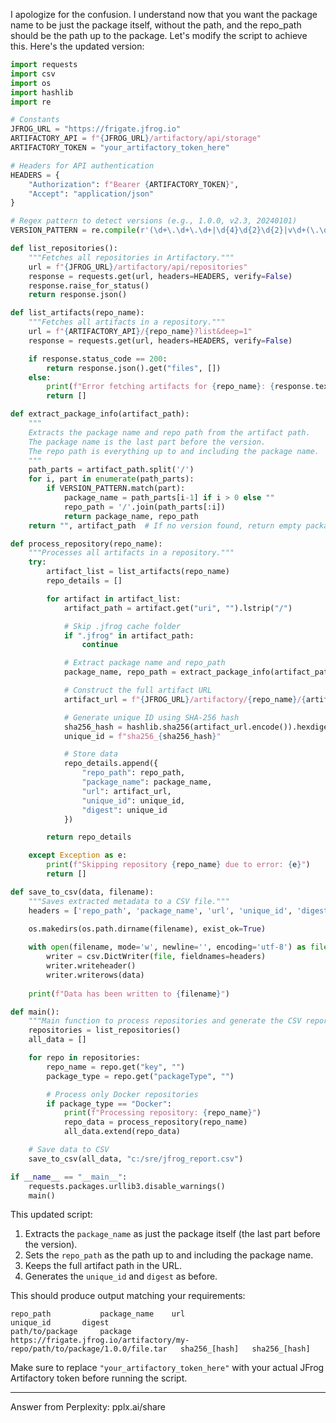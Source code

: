 I apologize for the confusion. I understand now that you want the package name to be just the package itself, without the path, and the repo_path should be the path up to the package. Let's modify the script to achieve this. Here's the updated version:

```python
import requests
import csv
import os
import hashlib
import re

# Constants
JFROG_URL = "https://frigate.jfrog.io"
ARTIFACTORY_API = f"{JFROG_URL}/artifactory/api/storage"
ARTIFACTORY_TOKEN = "your_artifactory_token_here"

# Headers for API authentication
HEADERS = {
    "Authorization": f"Bearer {ARTIFACTORY_TOKEN}",
    "Accept": "application/json"
}

# Regex pattern to detect versions (e.g., 1.0.0, v2.3, 20240101)
VERSION_PATTERN = re.compile(r'(\d+\.\d+\.\d+|\d{4}\d{2}\d{2}|v\d+(\.\d+)?)')

def list_repositories():
    """Fetches all repositories in Artifactory."""
    url = f"{JFROG_URL}/artifactory/api/repositories"
    response = requests.get(url, headers=HEADERS, verify=False)
    response.raise_for_status()
    return response.json()

def list_artifacts(repo_name):
    """Fetches all artifacts in a repository."""
    url = f"{ARTIFACTORY_API}/{repo_name}?list&deep=1"
    response = requests.get(url, headers=HEADERS, verify=False)

    if response.status_code == 200:
        return response.json().get("files", [])
    else:
        print(f"Error fetching artifacts for {repo_name}: {response.text}")
        return []

def extract_package_info(artifact_path):
    """
    Extracts the package name and repo path from the artifact path.
    The package name is the last part before the version.
    The repo path is everything up to and including the package name.
    """
    path_parts = artifact_path.split('/')
    for i, part in enumerate(path_parts):
        if VERSION_PATTERN.match(part):
            package_name = path_parts[i-1] if i > 0 else ""
            repo_path = '/'.join(path_parts[:i])
            return package_name, repo_path
    return "", artifact_path  # If no version found, return empty package name and full path

def process_repository(repo_name):
    """Processes all artifacts in a repository."""
    try:
        artifact_list = list_artifacts(repo_name)
        repo_details = []

        for artifact in artifact_list:
            artifact_path = artifact.get("uri", "").lstrip("/")

            # Skip .jfrog cache folder
            if ".jfrog" in artifact_path:
                continue

            # Extract package name and repo_path
            package_name, repo_path = extract_package_info(artifact_path)

            # Construct the full artifact URL
            artifact_url = f"{JFROG_URL}/artifactory/{repo_name}/{artifact_path}"

            # Generate unique ID using SHA-256 hash
            sha256_hash = hashlib.sha256(artifact_url.encode()).hexdigest()
            unique_id = f"sha256_{sha256_hash}"

            # Store data
            repo_details.append({
                "repo_path": repo_path,
                "package_name": package_name,
                "url": artifact_url,
                "unique_id": unique_id,
                "digest": unique_id
            })

        return repo_details

    except Exception as e:
        print(f"Skipping repository {repo_name} due to error: {e}")
        return []

def save_to_csv(data, filename):
    """Saves extracted metadata to a CSV file."""
    headers = ['repo_path', 'package_name', 'url', 'unique_id', 'digest']
    
    os.makedirs(os.path.dirname(filename), exist_ok=True)

    with open(filename, mode='w', newline='', encoding='utf-8') as file:
        writer = csv.DictWriter(file, fieldnames=headers)
        writer.writeheader()
        writer.writerows(data)
    
    print(f"Data has been written to {filename}")

def main():
    """Main function to process repositories and generate the CSV report."""
    repositories = list_repositories()
    all_data = []

    for repo in repositories:
        repo_name = repo.get("key", "")
        package_type = repo.get("packageType", "")

        # Process only Docker repositories
        if package_type == "Docker":
            print(f"Processing repository: {repo_name}")
            repo_data = process_repository(repo_name)
            all_data.extend(repo_data)

    # Save data to CSV
    save_to_csv(all_data, "c:/sre/jfrog_report.csv")

if __name__ == "__main__":
    requests.packages.urllib3.disable_warnings()
    main()
```

This updated script:

1. Extracts the `package_name` as just the package itself (the last part before the version).
2. Sets the `repo_path` as the path up to and including the package name.
3. Keeps the full artifact path in the URL.
4. Generates the `unique_id` and `digest` as before.

This should produce output matching your requirements:
```
repo_path           package_name    url                                                                          unique_id       digest
path/to/package     package         https://frigate.jfrog.io/artifactory/my-repo/path/to/package/1.0.0/file.tar   sha256_[hash]   sha256_[hash]
```

Make sure to replace `"your_artifactory_token_here"` with your actual JFrog Artifactory token before running the script.

---
Answer from Perplexity: pplx.ai/share
